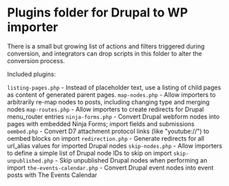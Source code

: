 Plugins folder for Drupal to WP importer
=========================================

There is a small but growing list of actions and filters triggered during conversion, and 
integrators can drop scripts in this folder to alter the conversion process. 

Included plugins:

`listing-pages.php` - Instead of placeholder text, use a listing of child pages as content of generated parent pages.
`map-nodes.php` - Allow importers to arbitrarily re-map nodes to posts, including changing type and merging nodes
`map-routes.php` - Allow importers to create redirects for Drupal menu_router entries
`ninja-forms.php` - Convert Drupal webform nodes into pages with embedded Ninja Forms; import fields and submissions
`oembed.php` - Convert D7 attachment protocol links (like "youtube://") to oembed blocks on import
`redirection.php` - Generate redirects for all url_alias values for imported Drupal nodes
`skip-nodes.php` - Allow importers to define a simple list of Drupal node IDs to skip on import
`skip-unpublished.php` - Skip unpublished Drupal nodes when performing an import
`the-events-calendar.php` - Convert Drupal event nodes into event posts with The Events Calendar
